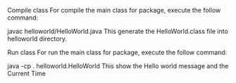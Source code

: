 Compile class
For compile the main class for package, execute the follow command:

javac helloworld/HelloWorld.java
This generate the HelloWorld.class file into helloworld directory.

Run class
For run the main class for package, execute the follow command:

java -cp . helloworld.HelloWorld
This show the Hello world message and the Current Time
